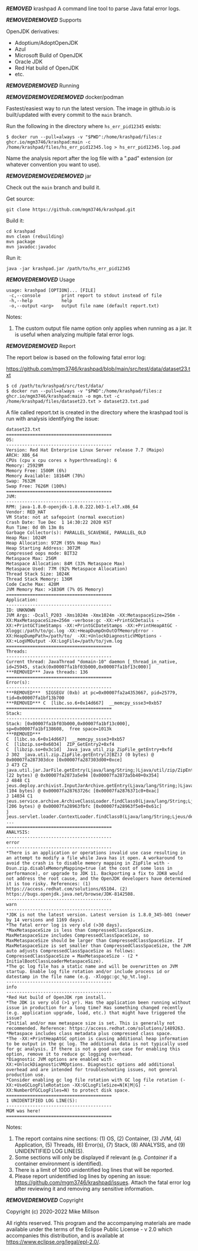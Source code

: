 ***REMOVED*** krashpad
A command line tool to parse Java fatal error logs.

***REMOVED******REMOVED*** Supports

OpenJDK derivatives:
* Adoptium/AdoptOpenJDK
* Azul
* Microsoft Build of OpenJDK
* Oracle JDK
* Red Hat build of OpenJDK
* etc.
  
***REMOVED******REMOVED*** Running

***REMOVED******REMOVED******REMOVED*** docker/podman

Fastest/easiest way to run the latest version. The image in github.io is built/updated with every commit to the `main` branch.

Run the following in the directory where `hs_err_pid12345` exists:

```
$ docker run --pull=always -v "$PWD":/home/krashpad/files:z ghcr.io/mgm3746/krashpad:main -c /home/krashpad/files/hs_err_pid12345.log > hs_err_pid12345.log.pad
```

Name the analysis report after the log file with a ".pad" extension (or whatever convention you want to use).

***REMOVED******REMOVED******REMOVED*** jar

Check out the `main` branch and build it.

Get source:
```
git clone https://github.com/mgm3746/krashpad.git
```

Build it:
```
cd krashpad
mvn clean (rebuilding)
mvn package
mvn javadoc:javadoc
```

Run it:
```
java -jar krashpad.jar /path/to/hs_err_pid12345
```

***REMOVED******REMOVED*** Usage

```
usage: krashpad [OPTION]... [FILE]
 -c,--console        print report to stdout instead of file
 -h,--help           help
 -o,--output <arg>   output file name (default report.txt)
```

Notes:
  1. The custom output file name option only applies when running as a jar. It is useful when analyzing multiple fatal error logs.
  
***REMOVED******REMOVED*** Report
  
The report below is based on the following fatal error log:

https://github.com/mgm3746/krashpad/blob/main/src/test/data/dataset23.txt

```
$ cd /path/to/krashpad/src/test/data/
$ docker run --pull=always -v "$PWD":/home/krashpad/files:z ghcr.io/mgm3746/krashpad:main -o mgm.txt -c /home/krashpad/files/dataset23.txt > dataset23.txt.pad
```

A file called report.txt is created in the directory where the krashpad tool is run with analysis identifying the issue:


```
dataset23.txt
========================================
OS:
----------------------------------------
Version: Red Hat Enterprise Linux Server release 7.7 (Maipo)
ARCH: X86_64
CPUs (cpu x cpu cores x hyperthreading): 6
Memory: 25929M
Memory Free: 1500M (6%)
Memory Available: 18164M (70%)
Swap: 7632M
Swap Free: 7626M (100%)
========================================
JVM:
----------------------------------------
RPM: java-1.8.0-openjdk-1.8.0.222.b03-1.el7.x86_64
Vendor: RED_HAT
VM State: not at safepoint (normal execution)
Crash Date: Tue Dec  1 14:30:22 2020 KST
Run Time: 0d 0h 13m 8s
Garbage Collector(s): PARALLEL_SCAVENGE, PARALLEL_OLD
Heap Max: 1024M
Heap Allocation: 972M (95% Heap Max)
Heap Starting Address: 3072M
Compressed oops mode: BIT32
Metaspace Max: 256M
Metaspace Allocation: 84M (33% Metaspace Max)
Metaspace Used: 77M (92% Metaspace Allocation)
Thread Stack Size: 1024K
Thread Stack Memory: 136M
Code Cache Max: 420M
JVM Memory Max: >1836M (7% OS Memory)
========================================
Application:
----------------------------------------
ID: UNKNOWN
JVM Args: -Dcall_P203 -Xms1024m -Xmx1024m -XX:MetaspaceSize=256m -XX:MaxMetaspaceSize=256m -verbose:gc -XX:+PrintGCDetails -XX:+PrintGCTimeStamps -XX:+PrintGCDateStamps -XX:+PrintHeapAtGC -Xloggc:/path/to/gc.log -XX:+HeapDumpOnOutOfMemoryError -XX:HeapDumpPath=/path/to/  -XX:+UnlockDiagnosticVMOptions -XX:+LogVMOutput -XX:LogFile=/path/to/jvm.log 
========================================
Threads:
----------------------------------------
Current thread: JavaThread "domain-10" daemon [_thread_in_native, id=25945, stack(0x00007fa1bf03b000,0x00007fa1bf13c000)]
***REMOVED*** Java threads: 136
========================================
Error(s):
----------------------------------------
***REMOVED***  SIGSEGV (0xb) at pc=0x00007fa2a4353667, pid=25779, tid=0x00007fa1bf13b700
***REMOVED*** C  [libc.so.6+0x14d667]  __memcpy_ssse3+0xb57
========================================
Stack:
----------------------------------------
Stack: [0x00007fa1bf03b000,0x00007fa1bf13c000],  sp=0x00007fa1bf138608,  free space=1013k
***REMOVED***
C  [libc.so.6+0x14d667]  __memcpy_ssse3+0xb57
C  [libzip.so+0x6034]  ZIP_GetEntry2+0xf4
C  [libzip.so+0x3c1d]  Java_java_util_zip_ZipFile_getEntry+0xfd
J 302  java.util.zip.ZipFile.getEntry(J[BZ)J (0 bytes) @ 0x00007fa287303dce [0x00007fa287303d00+0xce]
J 473 C2 java.util.jar.JarFile.getEntry(Ljava/lang/String;)Ljava/util/zip/ZipEntry; (22 bytes) @ 0x00007fa2873a5e94 [0x00007fa2873a5b40+0x354]
J 4848 C1 jeus.deploy.archivist.InputJarArchive.getEntry(Ljava/lang/String;)Ljava/io/InputStream; (104 bytes) @ 0x00007fa28763726c [0x00007fa2876371c0+0xac]
J 14034 C1 jeus.service.archive.ArchiveClassLoader.findClass0(Ljava/lang/String;Ljeus/deploy/archivist/AbstractArchive;)Ljava/lang/Class; (206 bytes) @ 0x00007fa28963fbfc [0x00007fa28963f5e0+0x61c]
j  jeus.servlet.loader.ContextLoader.findClass0(Ljava/lang/String;Ljeus/deploy/archivist/AbstractArchive;)Ljava/lang/Class;+3
...
========================================
ANALYSIS:
----------------------------------------
error
----------------------------------------
*There is an application or operations invalid use case resulting in an attempt to modify a file while Java has it open. A workaround to avoid the crash is to disable memory mapping in ZipFile with -Dsun.zip.disableMemoryMapping=true (at the cost of some loss in performance), or upgrade to JDK 11. Backporting a fix to JDK8 would not address the root cause, and the OpenJDK developers have determined it is too risky. References: (1) https://access.redhat.com/solutions/65104. (2) https://bugs.openjdk.java.net/browse/JDK-8142508.
----------------------------------------
warn
----------------------------------------
*JDK is not the latest version. Latest version is 1.8.0_345-b01 (newer by 14 versions and 1169 days).
*The fatal error log is very old (>30 days).
*MaxMetaspaceSize is less than CompressedClassSpaceSize. MaxMetaspaceSize includes CompressedClassSpaceSize, so MaxMetaspaceSize should be larger than CompressedClassSpaceSize. If MaxMetaspaceSize is set smaller than CompressedClassSpaceSize, the JVM auto adjusts CompressedClassSpaceSize as follows: CompressedClassSpaceSize = MaxMetaspaceSize - (2 * InitialBootClassLoaderMetaspaceSize).
*The gc log file has a static name and will be overwritten on JVM startup. Enable log file rotation and/or include process id or datestamp in the file name (e.g. -Xloggc:gc_%p_%t.log).
----------------------------------------
info
----------------------------------------
*Red Hat build of OpenJDK rpm install.
*The JDK is very old (>1 yr). Has the application been running without issue in production for a long time? Has something changed recently (e.g. application upgrade, load, etc.) that might have triggered the issue?
*Initial and/or max metaspace size is set. This is generally not recommended. Reference: https://access.redhat.com/solutions/1489263.
*Metaspace includes class metadata plus compressed class space.
*The -XX:+PrintHeapAtGC option is causing additional heap information to be output in the gc log. The additional data is not typically used for gc analysis. If there is not a good use case for enabling this option, remove it to reduce gc logging overhead.
*Diagnostic JVM options are enabled with -XX:+UnlockDiagnosticVMOptions. Diagnostic options add additional overhead and are intended for troubleshooting issues, not general production use.
*Consider enabling gc log file rotation with GC log file rotation (-XX:+UseGCLogFileRotation -XX:GCLogFileSize=N[K|M|G] -XX:NumberOfGCLogFiles=N) to protect disk space.
========================================
1 UNIDENTIFIED LOG LINE(S):
----------------------------------------
MGM was here!
========================================
```

Notes:
  1. The report contains nine sections: (1) OS, (2) Container, (3) JVM, (4) Application, (5) Threads, (6) Error(s), (7) Stack, (8) ANALYSIS, and (9) UNIDENTIFIED LOG LINE(S).
  1. Some sections will only be displayed if relevant (e.g. *Container* if a container environment is identified).
  1. There is a limit of 1000 unidentified log lines that will be reported.
  1. Please report unidentified log lines by opening an issue: https://github.com/mgm3746/krashpad/issues. Attach the fatal error log after reviewing it and removing any sensitive information.
  
***REMOVED******REMOVED*** Copyright

Copyright (c) 2020-2022 Mike Millson

All rights reserved. This program and the accompanying materials are made available under the terms of the Eclipse Public License - v 2.0 which accompanies this distribution, and is available at https://www.eclipse.org/legal/epl-2.0/.    
